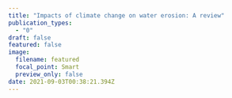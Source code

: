 ```yaml
---
title: "Impacts of climate change on water erosion: A review"
publication_types:
  - "0"
draft: false
featured: false
image:
  filename: featured
  focal_point: Smart
  preview_only: false
date: 2021-09-03T00:38:21.394Z
---
```

